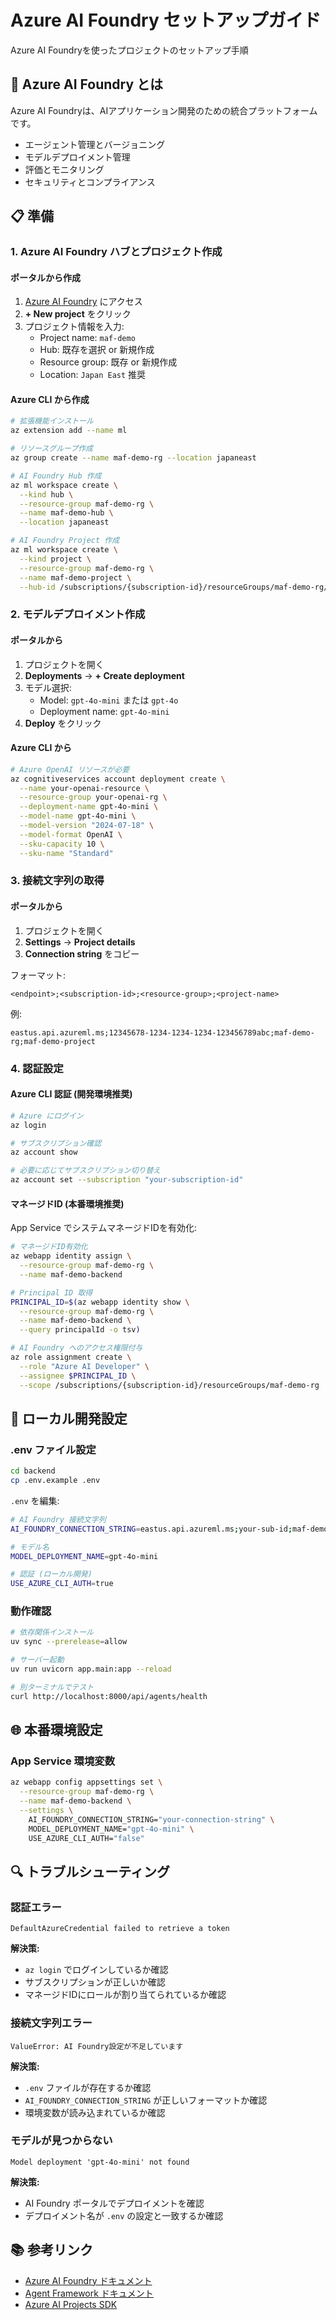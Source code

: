# Azure AI Foundry セットアップガイド

Azure AI Foundryを使ったプロジェクトのセットアップ手順

## 🎯 Azure AI Foundry とは

Azure AI Foundryは、AIアプリケーション開発のための統合プラットフォームです。
- エージェント管理とバージョニング
- モデルデプロイメント管理
- 評価とモニタリング
- セキュリティとコンプライアンス

## 📋 準備

### 1. Azure AI Foundry ハブとプロジェクト作成

#### ポータルから作成

1. [Azure AI Foundry](https://ai.azure.com/) にアクセス
2. **+ New project** をクリック
3. プロジェクト情報を入力:
   - Project name: `maf-demo`
   - Hub: 既存を選択 or 新規作成
   - Resource group: 既存 or 新規作成
   - Location: `Japan East` 推奨

#### Azure CLI から作成

```bash
# 拡張機能インストール
az extension add --name ml

# リソースグループ作成
az group create --name maf-demo-rg --location japaneast

# AI Foundry Hub 作成
az ml workspace create \
  --kind hub \
  --resource-group maf-demo-rg \
  --name maf-demo-hub \
  --location japaneast

# AI Foundry Project 作成
az ml workspace create \
  --kind project \
  --resource-group maf-demo-rg \
  --name maf-demo-project \
  --hub-id /subscriptions/{subscription-id}/resourceGroups/maf-demo-rg/providers/Microsoft.MachineLearningServices/workspaces/maf-demo-hub
```

### 2. モデルデプロイメント作成

#### ポータルから

1. プロジェクトを開く
2. **Deployments** → **+ Create deployment**
3. モデル選択:
   - Model: `gpt-4o-mini` または `gpt-4o`
   - Deployment name: `gpt-4o-mini`
4. **Deploy** をクリック

#### Azure CLI から

```bash
# Azure OpenAI リソースが必要
az cognitiveservices account deployment create \
  --name your-openai-resource \
  --resource-group your-openai-rg \
  --deployment-name gpt-4o-mini \
  --model-name gpt-4o-mini \
  --model-version "2024-07-18" \
  --model-format OpenAI \
  --sku-capacity 10 \
  --sku-name "Standard"
```

### 3. 接続文字列の取得

#### ポータルから

1. プロジェクトを開く
2. **Settings** → **Project details**
3. **Connection string** をコピー

フォーマット:
```
<endpoint>;<subscription-id>;<resource-group>;<project-name>
```

例:
```
eastus.api.azureml.ms;12345678-1234-1234-1234-123456789abc;maf-demo-rg;maf-demo-project
```

### 4. 認証設定

#### Azure CLI 認証 (開発環境推奨)

```bash
# Azure にログイン
az login

# サブスクリプション確認
az account show

# 必要に応じてサブスクリプション切り替え
az account set --subscription "your-subscription-id"
```

#### マネージドID (本番環境推奨)

App Service でシステムマネージドIDを有効化:

```bash
# マネージドID有効化
az webapp identity assign \
  --resource-group maf-demo-rg \
  --name maf-demo-backend

# Principal ID 取得
PRINCIPAL_ID=$(az webapp identity show \
  --resource-group maf-demo-rg \
  --name maf-demo-backend \
  --query principalId -o tsv)

# AI Foundry へのアクセス権限付与
az role assignment create \
  --role "Azure AI Developer" \
  --assignee $PRINCIPAL_ID \
  --scope /subscriptions/{subscription-id}/resourceGroups/maf-demo-rg
```

## 🔧 ローカル開発設定

### .env ファイル設定

```bash
cd backend
cp .env.example .env
```

`.env` を編集:

```bash
# AI Foundry 接続文字列
AI_FOUNDRY_CONNECTION_STRING=eastus.api.azureml.ms;your-sub-id;maf-demo-rg;maf-demo-project

# モデル名
MODEL_DEPLOYMENT_NAME=gpt-4o-mini

# 認証 (ローカル開発)
USE_AZURE_CLI_AUTH=true
```

### 動作確認

```bash
# 依存関係インストール
uv sync --prerelease=allow

# サーバー起動
uv run uvicorn app.main:app --reload

# 別ターミナルでテスト
curl http://localhost:8000/api/agents/health
```

## 🌐 本番環境設定

### App Service 環境変数

```bash
az webapp config appsettings set \
  --resource-group maf-demo-rg \
  --name maf-demo-backend \
  --settings \
    AI_FOUNDRY_CONNECTION_STRING="your-connection-string" \
    MODEL_DEPLOYMENT_NAME="gpt-4o-mini" \
    USE_AZURE_CLI_AUTH="false"
```

## 🔍 トラブルシューティング

### 認証エラー

```
DefaultAzureCredential failed to retrieve a token
```

**解決策:**
- `az login` でログインしているか確認
- サブスクリプションが正しいか確認
- マネージドIDにロールが割り当てられているか確認

### 接続文字列エラー

```
ValueError: AI Foundry設定が不足しています
```

**解決策:**
- `.env` ファイルが存在するか確認
- `AI_FOUNDRY_CONNECTION_STRING` が正しいフォーマットか確認
- 環境変数が読み込まれているか確認

### モデルが見つからない

```
Model deployment 'gpt-4o-mini' not found
```

**解決策:**
- AI Foundry ポータルでデプロイメントを確認
- デプロイメント名が `.env` の設定と一致するか確認

## 📚 参考リンク

- [Azure AI Foundry ドキュメント](https://learn.microsoft.com/azure/ai-studio/)
- [Agent Framework ドキュメント](https://learn.microsoft.com/agent-framework/)
- [Azure AI Projects SDK](https://learn.microsoft.com/python/api/overview/azure/ai-projects-readme)
